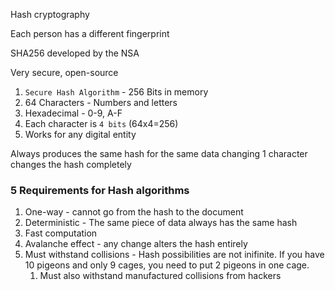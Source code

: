 Hash cryptography

Each person has a different fingerprint

SHA256 developed by the NSA

Very secure, open-source

1. `Secure Hash Algorithm` - 256 Bits in memory
2. 64 Characters - Numbers and letters
3. Hexadecimal - 0-9, A-F
4. Each character is `4 bits` (64x4=256)
5. Works for any digital entity

Always produces the same hash for the same data
changing 1 character changes the hash completely

### 5 Requirements for Hash algorithms
1. One-way - cannot go from the hash to the document
2. Deterministic - The same piece of data always has the same hash
3. Fast computation
4. Avalanche effect - any change alters the hash entirely
5. Must withstand collisions - Hash possibilities are not inifinite. If you have 10 pigeons and only 9 cages, you need to put 2 pigeons in one cage.
	1. Must also withstand manufactured collisions from hackers